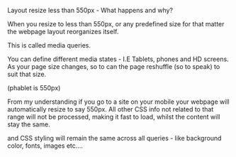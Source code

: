 Layout resize less than 550px - What happens and why?

When you resize to less than 550px, or any predefined size for that matter the webpage layout reorganizes itself.

This is called media queries.

You can define different media states - I.E Tablets, phones and HD screens.
As your page size changes, so to can the page reshuffle (so to speak) to suit that size.

(phablet is 550px)

From my understanding if you go to a site on your mobile your webpage will automatically resize to say 550px.
All other CSS info not related to that range will not be processed, making it fast to load, whilst the content will stay the same.

and CSS styling will remain the same across all queries - like background color, fonts, images etc....

